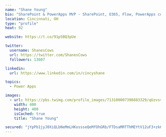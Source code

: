 ```yaml
---
name: "Shane Young"
bio: "SharePoint & PowerApps MVP - SharePoint, O365, Flow, PowerApps consulting? @PowerApps911 | Pure Snark? You found it."
location: Cincinnati, OH
type: "profile"
heat: 92

website: https://t.co/91p5BQ3pUe

twitter:
  username: ShanesCows
  url: https://twitter.com/ShanesCows
  followers: 13607

linkedin:
  url: https://www.linkedin.com/in/cincyshane

topics:
  - Power Apps

images:
  - url: https://pbs.twimg.com/profile_images/713100007398883329/qUzvsvQ3_400x400.jpg
    width: 400
    height: 400
    isCached: true
    title: "Shane Young"

secured: "jYpPb1jyJ0XiQLbNeMmLHKossseQeMfOhGRb/FTDsaMRTThMEYtV12uF3+zk6i6ELPBh8QoZLBtgT48Fb1y7xNzNW69MRcPonDbtGQ/cHfSsF3GvK21OrjcHY71XpZJLOWC8fBI1isIMHk/vA9TyesmvcxnIwaj9RMLYGOLPX91hp+OkeIrwV9noNW/tdIbtubwxpIPjEOzod4cu9b2kAGdhe3fAH1NYKCgTPs8doBMEVWt3wkQJheh892h+IbUuwzU0N124/hBdmuqV1MMBJYUE1iG41kbFgZPqLcJWtYqZIV9zis85Gr9Q+KmA4Wg78khnWY9tNuMiVchL0Bo1ZfH2O5QG/FktBugUDVn5FVDMO0G1+Ea4h/ueCRr4W5fAAGmRWrhY+kquDr01NQlVK21CMFtGTlkc5+BzavpuT/E=;awwfbW9S9RQlt7cZKIrJQg=="
---
```


